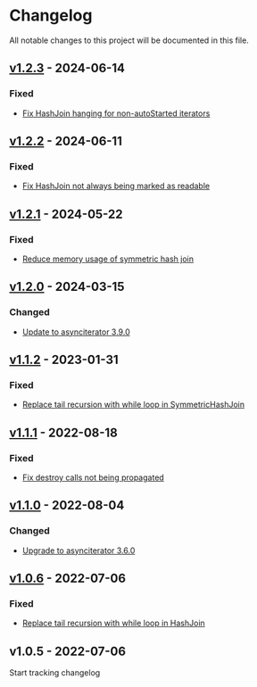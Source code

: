 # Changelog
All notable changes to this project will be documented in this file.

<a name="v1.2.3"></a>
## [v1.2.3](https://github.com/comunica/asyncjoin/compare/v1.2.2...v1.2.3) - 2024-06-14

### Fixed
* [Fix HashJoin hanging for non-autoStarted iterators](https://github.com/comunica/asyncjoin/commit/8ec9c78b76fe43465b7bde6341e8d941a409e14e)

<a name="v1.2.2"></a>
## [v1.2.2](https://github.com/comunica/asyncjoin/compare/v1.2.1...v1.2.2) - 2024-06-11

### Fixed
* [Fix HashJoin not always being marked as readable](https://github.com/comunica/asyncjoin/commit/114b96e3dd0fc1415905ad8b8fe4e91ffd1d6e2f)

<a name="v1.2.1"></a>
## [v1.2.1](https://github.com/comunica/asyncjoin/compare/v1.2.0...v1.2.1) - 2024-05-22

### Fixed
* [Reduce memory usage of symmetric hash join](https://github.com/comunica/asyncjoin/commit/131c8ad2bdf8550a09a6f887408ab502c11ff982)

<a name="v1.2.0"></a>
## [v1.2.0](https://github.com/comunica/asyncjoin/compare/v1.1.2...v1.2.0) - 2024-03-15

### Changed
* [Update to asynciterator 3.9.0](https://github.com/comunica/asyncjoin/commit/cfb8831ed17576bd086746a38a62a5083b0d912c)

<a name="v1.1.2"></a>
## [v1.1.2](https://github.com/comunica/asyncjoin/compare/v1.1.0...v1.1.2) - 2023-01-31

### Fixed
* [Replace tail recursion with while loop in SymmetricHashJoin](https://github.com/comunica/asyncjoin/commit/892865ddeafaa0c2e18ad80c96ef258d31d509c3)

<a name="v1.1.1"></a>
## [v1.1.1](https://github.com/comunica/asyncjoin/compare/v1.1.0...v1.1.1) - 2022-08-18

### Fixed
* [Fix destroy calls not being propagated](https://github.com/comunica/asyncjoin/commit/acfa1be3cca724f98cd9411b71e72420ca950cfe)

<a name="v1.1.0"></a>
## [v1.1.0](https://github.com/comunica/asyncjoin/compare/v1.0.6...v1.1.0) - 2022-08-04

### Changed
* [Upgrade to asynciterator 3.6.0](https://github.com/comunica/asyncjoin/commit/9e9b0e01309f96b1c5a9462258fd270c0a051fce)

<a name="v1.0.6"></a>
## [v1.0.6](https://github.com/comunica/asyncjoin/compare/v1.0.3...v1.0.6) - 2022-07-06

### Fixed
* [Replace tail recursion with while loop in HashJoin](https://github.com/comunica/asyncjoin/commit/59bbc0d9849572817f33f0c922cff3a5481596a9)

<a name="v1.0.5"></a>
## v1.0.5 - 2022-07-06

Start tracking changelog

